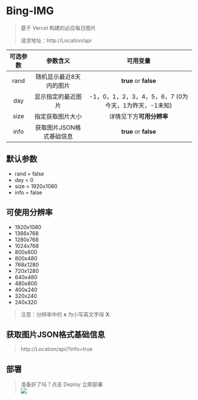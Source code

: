 # Bing-IMG
> 基于 Vercel 构建的必应每日图片  
> 
> 请求地址：http://Location/api

| 可选参数 | 参数含义 | 可用变量 |
| :------------: | :-------------: | :------------: |
| rand | 随机显示最近8天内的图片 | **true** or **false** |
| day | 显示指定的最近图片 | -1，0，1，2，3，4，5，6，7 (0为今天，1为昨天，-1未知) |
| size | 指定获取图片大小 | 详情见下方**可用分辨率** |
| info | 获取图片JSON格式基础信息 | **true** or **false** |

## 默认参数

* rand = false
* day = 0
* size = 1920x1080
* info = false

## 可使用分辨率

* 1920x1080
* 1366x768
* 1280x768
* 1024x768
* 800x600
* 800x480
* 768x1280
* 720x1280
* 640x480
* 480x800
* 400x240
* 320x240
* 240x320

> 注意：分辨率中的 **x** 为小写英文字母 **X**.

## 获取图片JSON格式基础信息

> http://Location/api/?info=true

## 部署
> 准备好了吗？点击 Deploy 立即部署  
<a href="https://vercel.com/new/project?template=https://github.com/simpfun/Bing-IMG/main"><img src="https://vercel.com/button"></a>

